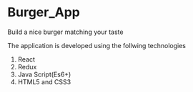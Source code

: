 # Burger_App
Build a nice burger matching your taste

The application is developed using the follwing technologies
1) React
2) Redux
3) Java Script(Es6+)
4) HTML5 and CSS3

